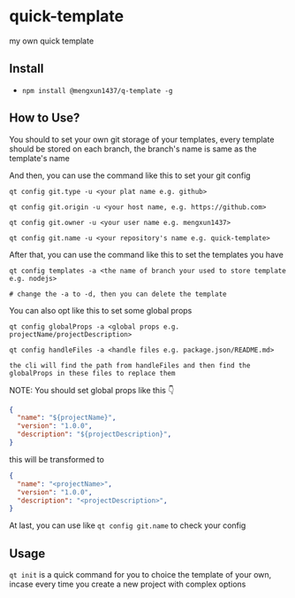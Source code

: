# quick-template
my own quick template

## Install
- `npm install @mengxun1437/q-template -g`

## How to Use?
You should to set your own git storage of your templates, every template should be stored on each branch, the branch's name is same as the template's name

And then, you can use the command like this to set your git config
```shell
qt config git.type -u <your plat name e.g. github>

qt config git.origin -u <your host name, e.g. https://github.com>

qt config git.owner -u <your user name e.g. mengxun1437>

qt config git.name -u <your repository's name e.g. quick-template>
```


After that, you can use the command like this to set the templates you have
```shell
qt config templates -a <the name of branch your used to store template e.g. nodejs>

# change the -a to -d, then you can delete the template
```

You can also opt like this to set some global props
```shell
qt config globalProps -a <global props e.g. projectName/projectDescription>

qt config handleFiles -a <handle files e.g. package.json/README.md>

the cli will find the path from handleFiles and then find the globalProps in these files to replace them

```

NOTE: You should set global props like this 👇

```json
{
  "name": "${projectName}",
  "version": "1.0.0",
  "description": "${projectDescription}",
}
```
this will be transformed to
```json
{
  "name": "<projectName>",
  "version": "1.0.0",
  "description": "<projectDescription>",
}
```

At last, you can use like `qt config git.name` to check your config


## Usage

`qt init` is a quick command for you to choice the template of your own, incase every time you create a new project with complex options


